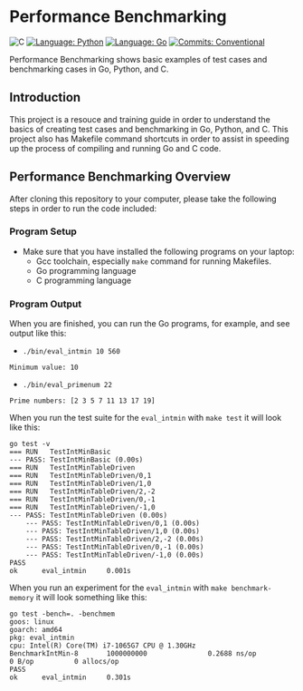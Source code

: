 # Performance Benchmarking

![C](https://img.shields.io/badge/c-%2300599C.svg?style=for-the-badge&logo=c&logoColor=white)
[![Language: Python](https://img.shields.io/badge/Language-Python-blue.svg)](https://www.python.org/)
[![Language: Go](https://img.shields.io/badge/Language-Go-blue.svg)](https://go.dev/)
[![Commits: Conventional](https://img.shields.io/badge/Commits-Conventional-blue.svg)](https://www.conventionalcommits.org/en/v1.0.0/)

Performance Benchmarking shows basic examples of test cases and benchmarking cases in Go, Python, and C.

## Introduction

This project is a resouce and training guide in order to understand the basics of creating test cases and benchmarking in Go, Python, and C. This project also has Makefile command shortcuts in order to assist in speeding up the process of compiling and running Go and C code.

## Performance Benchmarking Overview

After cloning this repository to your computer, please take the following
steps in order to run the code included:

### Program Setup

- Make sure that you have installed the following programs on your laptop:
  - Gcc toolchain, especially `make` command for running Makefiles.
  - Go programming language
  - C programming language

### Program Output

When you are finished, you can run the Go programs, for example, and see output like this:

- `./bin/eval_intmin 10 560`

```text
Minimum value: 10
```

- `./bin/eval_primenum 22`

```text
Prime numbers: [2 3 5 7 11 13 17 19]
```

When you run the test suite for the `eval_intmin` with `make test` it will look like this:

```text
go test -v
=== RUN   TestIntMinBasic
--- PASS: TestIntMinBasic (0.00s)
=== RUN   TestIntMinTableDriven
=== RUN   TestIntMinTableDriven/0,1
=== RUN   TestIntMinTableDriven/1,0
=== RUN   TestIntMinTableDriven/2,-2
=== RUN   TestIntMinTableDriven/0,-1
=== RUN   TestIntMinTableDriven/-1,0
--- PASS: TestIntMinTableDriven (0.00s)
    --- PASS: TestIntMinTableDriven/0,1 (0.00s)
    --- PASS: TestIntMinTableDriven/1,0 (0.00s)
    --- PASS: TestIntMinTableDriven/2,-2 (0.00s)
    --- PASS: TestIntMinTableDriven/0,-1 (0.00s)
    --- PASS: TestIntMinTableDriven/-1,0 (0.00s)
PASS
ok      eval_intmin     0.001s
```

When you run an experiment for the `eval_intmin` with `make benchmark-memory` it
will look something like this:

```text
go test -bench=. -benchmem
goos: linux
goarch: amd64
pkg: eval_intmin
cpu: Intel(R) Core(TM) i7-1065G7 CPU @ 1.30GHz
BenchmarkIntMin-8       1000000000               0.2688 ns/op          0 B/op          0 allocs/op
PASS
ok      eval_intmin     0.301s
```
